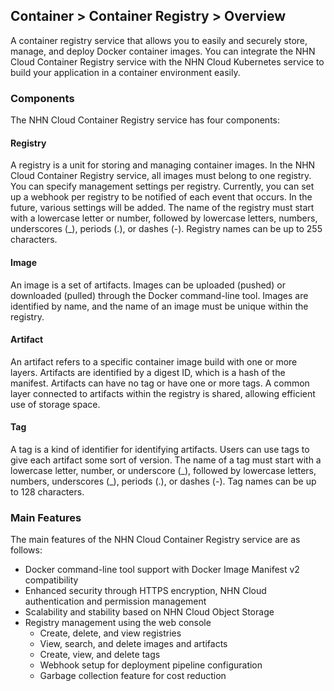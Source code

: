 ## Container > Container Registry > Overview

A container registry service that allows you to easily and securely store, manage, and deploy Docker container images. You can integrate the NHN Cloud Container Registry service with the NHN Cloud Kubernetes service to build your application in a container environment easily.



### Components

The NHN Cloud Container Registry service has four components:

#### Registry

A registry is a unit for storing and managing container images. In the NHN Cloud Container Registry service, all images must belong to one registry. You can specify management settings per registry. Currently, you can set up a webhook per registry to be notified of each event that occurs. In the future, various settings will be added. The name of the registry must start with a lowercase letter or number, followed by lowercase letters, numbers, underscores (\_), periods (.), or dashes (-). Registry names can be up to 255 characters.

#### Image

An image is a set of artifacts. Images can be uploaded (pushed) or downloaded (pulled) through the Docker command-line tool. Images are identified by name, and the name of an image must be unique within the registry.

#### Artifact

An artifact refers to a specific container image build with one or more layers. Artifacts are identified by a digest ID, which is a hash of the manifest. Artifacts can have no tag or have one or more tags. A common layer connected to artifacts within the registry is shared, allowing efficient use of storage space.

#### Tag

A tag is a kind of identifier for identifying artifacts. Users can use tags to give each artifact some sort of version. The name of a tag must start with a lowercase letter, number, or underscore (\_), followed by lowercase letters, numbers, underscores (\_), periods (.), or dashes (-). Tag names can be up to 128 characters.



### Main Features

The main features of the NHN Cloud Container Registry service are as follows:

* Docker command-line tool support with Docker Image Manifest v2 compatibility
* Enhanced security through HTTPS encryption, NHN Cloud authentication and permission management
* Scalability and stability based on NHN Cloud Object Storage
* Registry management using the web console
    * Create, delete, and view registries
    * View, search, and delete images and artifacts
    * Create, view, and delete tags
    * Webhook setup for deployment pipeline configuration
    * Garbage collection feature for cost reduction
